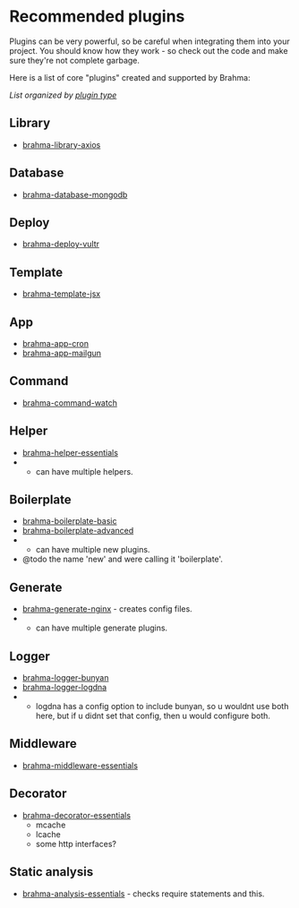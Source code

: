 # Recommended plugins

Plugins can be very powerful, so be careful when integrating them into your project. You should know how they work - so check out the code and make sure they're not complete garbage.

Here is a list of core "plugins" created and supported by Brahma:

*List organized by [plugin type](@todo)*

## Library
- [brahma-library-axios](@todo)

## Database
- [brahma-database-mongodb](@todo)

## Deploy
- [brahma-deploy-vultr](@todo)

## Template
- [brahma-template-jsx](@todo)

## App
- [brahma-app-cron](@todo)
- [brahma-app-mailgun](@todo)

## Command
- [brahma-command-watch](@todo)

## Helper
- [brahma-helper-essentials](@todo)
- * can have multiple helpers.

## Boilerplate
- [brahma-boilerplate-basic](@todo)
- [brahma-boilerplate-advanced](@todo)
- * can have multiple new plugins.
- @todo the name 'new' and were calling it 'boilerplate'.

## Generate
- [brahma-generate-nginx](@todo) - creates config files.
- * can have multiple generate plugins.

## Logger
- [brahma-logger-bunyan](@todo)
- [brahma-logger-logdna](@todo)
- * logdna has a config option to include bunyan, so u wouldnt use both here, but if u didnt
set that config, then u would configure both.

## Middleware
- [brahma-middleware-essentials](@todo)

## Decorator
- [brahma-decorator-essentials](@todo)
  - mcache
  - lcache
  - some http interfaces?

## Static analysis
- [brahma-analysis-essentials](@todo) - checks require statements and this.

